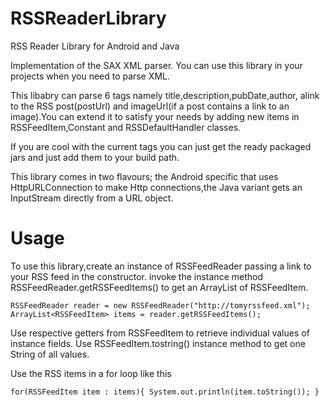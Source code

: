 RSSReaderLibrary
================

RSS Reader Library for Android and Java

Implementation of the SAX XML parser. You can use this library in your projects when you need to parse XML.

This libabry can parse 6 tags namely title,description,pubDate,author, alink to the RSS post(postUrl) and imageUrl(if a post contains a link to an image).You can extend it to satisfy your needs by adding new items in RSSFeedItem,Constant and RSSDefaultHandler classes.

If you are cool with the current tags you can just get the ready packaged jars and just add them to your build path.

This library comes in two flavours; the Android specific that uses HttpURLConnection to make Http connections,the Java variant gets an InputStream directly from a URL object.

Usage
================
To use this library,create an instance of RSSFeedReader passing a link to your RSS feed in the constructor.
invoke the instance method RSSFeedReader.getRSSFeedItems() to get an ArrayList of RSSFeedItem.


`RSSFeedReader reader = new RSSFeedReader("http://tomyrssfeed.xml");
 ArrayList<RSSFeedItem> items = reader.getRSSFeedItems();
`

Use respective getters from RSSFeedItem to retrieve individual values of instance fields.
Use RSSFeedItem.tostring() instance method to get one String of all values.

Use the RSS items in a for loop like this 

`
for(RSSFeedItem item : items){
System.out.println(item.toString());
}
`



